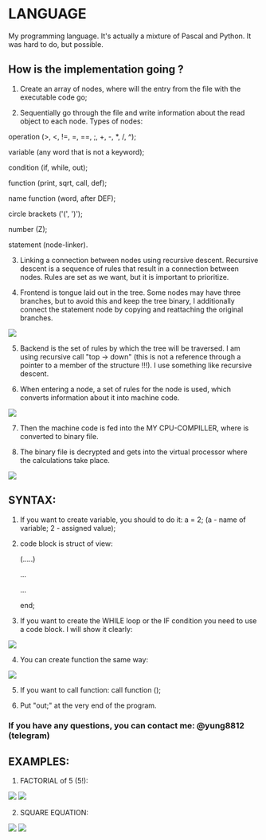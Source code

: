 # LANGUAGE
My programming language. It's actually a mixture of Pascal and Python.
It was hard to do, but possible. 

## How is the implementation going ?

1) Create an array of nodes, where will the entry from the file with the executable code go;

2) Sequentially go through the file and write information about the read object to each node. Types of nodes:

operation (>, <, !=, =, ==, ;, +, -, *, /, ^);

variable (any word that is not a keyword);

condition (if, while, out);

function (print, sqrt, call, def);

name function (word, after DEF);

circle brackets ('(', ')');

number (Z);

statement (node-linker).

3) Linking a connection between nodes using recursive descent. Recursive descent is a sequence of rules that result in a connection between nodes.
Rules are set as we want, but it is important to prioritize. 

4) Frontend is tongue laid out in the tree. Some nodes may have three branches, but to avoid this and keep the tree binary, 
I additionally connect the statement node by copying and reattaching the original branches. 

![](frontend1.png)

5) Backend is the set of rules by which the tree will be traversed. I am using recursive call "top -> down" 
(this is not a reference through a pointer to a member of the structure !!!). I use something like recursive descent.

6) When entering a node, a set of rules for the node is used, which converts information about it into machine code.

![](machinecode.png)

7) Then the machine code is fed into the MY CPU-COMPILLER, where is converted to binary file. 

8) The binary file is decrypted and gets into the virtual processor where the calculations take place.

![](cpu.png)

## SYNTAX:

1) If you want to create variable, you should to do it: a = 2; (a - name of variable; 2 - assigned value);

2) code block is struct of view:
   
   (.....)
   
   ...
   
   ...
   
   end;

3) If you want to create the WHILE loop or the IF condition you need to use a code block. I will show it clearly:

![](ifwhile.png)

4) You can create function the same way:

![](funcsyntax.png)

5) If you want to call function: call function ();

6) Put "out;" at the very end of the program. 

### If you have any questions, you can contact me: @yung8812 (telegram)


## EXAMPLES: 

1) FACTORIAL of 5 (5!):

![](factorial.png)
![](cpufactorial.png)

2) SQUARE EQUATION:

![](squareEquation.png)
![](squareEquationSolver.png)
